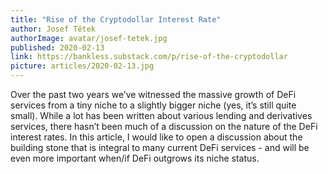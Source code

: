 ```yaml
---
title: "Rise of the Cryptodollar Interest Rate"
author: Josef Tětek
authorImage: avatar/josef-tetek.jpg
published: 2020-02-13
link: https://bankless.substack.com/p/rise-of-the-cryptodollar
picture: articles/2020-02-13.jpg
---
```


Over the past two years we’ve witnessed the massive growth of DeFi services from a tiny niche to a slightly bigger niche (yes, it’s still quite small). While a lot has been written about various lending and derivatives services, there hasn’t been much of a discussion on the nature of the DeFi interest rates. In this article, I would like to open a discussion about the building stone that is integral to many current DeFi services - and will be even more important when/if DeFi outgrows its niche status. 
